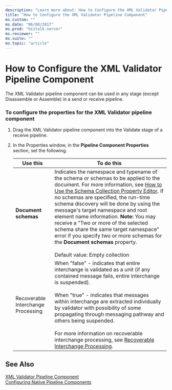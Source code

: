 ```yaml
---
description: "Learn more about: How to Configure the XML Validator Pipeline Component"
title: "How to Configure the XML Validator Pipeline Component"
ms.custom: ""
ms.date: "06/08/2017"
ms.prod: "biztalk-server"
ms.reviewer: ""
ms.suite: ""
ms.topic: "article"
---
```

# How to Configure the XML Validator Pipeline Component
The XML Validator pipeline component can be used in any stage (except Disassemble or Assemble) in a send or receive pipeline.  
  
### To configure the properties for the XML Validator pipeline component  
  
1.  Drag the XML Validator pipeline component into the Validate stage of a receive pipeline.  
  
2.  In the Properties window, in the **Pipeline Component Properties** section, set the following.  
  
    |Use this|To do this|  
    |--------------|----------------|  
    |**Document schemas**|Indicates the namespace and typename of the schema or schemas to be applied to the document. For more information, see [How to Use the Schema Collection Property Editor](../core/how-to-use-the-schema-collection-property-editor.md). If no schemas are specified, the run-time schema discovery will be done by using the message's target namespace and root element name information. **Note:**  You may receive a "Two or more of the selected schema share the same target namespace" error if you specify two or more schemas for the **Document schemas** property. <br /><br /> Default value: Empty collection|  
    |Recoverable Interchange Processing|When "false" - indicates that entire interchange is validated as a unit (if any contained message fails, entire interchange is suspended).<br /><br /> When "true" - indicates that messages within interchange are extracted individually by validator with possibility of some propagating through messaging pathway and others being suspended.<br /><br /> For more information on recoverable interchange processing, see [Recoverable Interchange Processing](../core/recoverable-interchange-processing.md).|  
  
## See Also  
 [XML Validator Pipeline Component](../core/xml-validator-pipeline-component.md)   
 [Configuring Native Pipeline Components](../core/configuring-native-pipeline-components.md)

